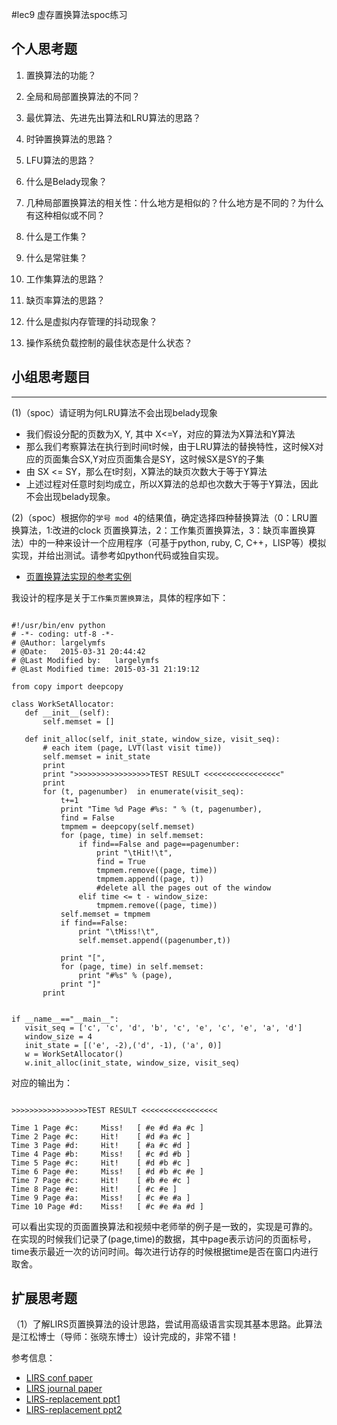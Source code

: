 #lec9 虚存置换算法spoc练习

## 个人思考题
1. 置换算法的功能？

2. 全局和局部置换算法的不同？

3. 最优算法、先进先出算法和LRU算法的思路？

4. 时钟置换算法的思路？

5. LFU算法的思路？

6. 什么是Belady现象？

7. 几种局部置换算法的相关性：什么地方是相似的？什么地方是不同的？为什么有这种相似或不同？

8. 什么是工作集？

9. 什么是常驻集？

10. 工作集算法的思路？

11. 缺页率算法的思路？

12. 什么是虚拟内存管理的抖动现象？

13. 操作系统负载控制的最佳状态是什么状态？

## 小组思考题目

----
(1)（spoc）请证明为何LRU算法不会出现belady现象


* 我们假设分配的页数为X, Y, 其中 X<=Y，对应的算法为X算法和Y算法
* 那么我们考察算法在执行到时间t时候，由于LRU算法的替换特性，这时候X对应的页面集合SX,Y对应页面集合是SY，这时候SX是SY的子集
* 由 SX <= SY，那么在t时刻，X算法的缺页次数大于等于Y算法
* 上述过程对任意时刻均成立，所以X算法的总却也次数大于等于Y算法，因此不会出现belady现象。


(2)（spoc）根据你的`学号 mod 4`的结果值，确定选择四种替换算法（0：LRU置换算法，1:改进的clock 页置换算法，2：工作集页置换算法，3：缺页率置换算法）中的一种来设计一个应用程序（可基于python, ruby, C, C++，LISP等）模拟实现，并给出测试。请参考如python代码或独自实现。
 - [页置换算法实现的参考实例](https://github.com/chyyuu/ucore_lab/blob/master/related_info/lab3/page-replacement-policy.py)

 我设计的程序是关于`工作集页置换算法`，具体的程序如下：

 ```
 
#!/usr/bin/env python
# -*- coding: utf-8 -*-
# @Author: largelymfs
# @Date:   2015-03-31 20:44:42
# @Last Modified by:   largelymfs
# @Last Modified time: 2015-03-31 21:19:12

from copy import deepcopy

class WorkSetAllocator:
	def __init__(self):
		self.memset = []

	def init_alloc(self, init_state, window_size, visit_seq):
		# each item (page, LVT(last visit time))
		self.memset = init_state
		print 
		print ">>>>>>>>>>>>>>>>>TEST RESULT <<<<<<<<<<<<<<<<<"
		print 
		for (t, pagenumber)  in enumerate(visit_seq):
			t+=1
			print "Time %d Page #%s: " % (t, pagenumber),
			find = False
			tmpmem = deepcopy(self.memset)
			for (page, time) in self.memset:
				if find==False and page==pagenumber:
					print "\tHit!\t",
					find = True
					tmpmem.remove((page, time))
					tmpmem.append((page, t))
					#delete all the pages out of the window
				elif time <= t - window_size:
					tmpmem.remove((page, time))
			self.memset = tmpmem
			if find==False:
				print "\tMiss!\t",
				self.memset.append((pagenumber,t))

			print "[",
			for (page, time) in self.memset:
				print "#%s" % (page),
			print "]"
		print 


if __name__=="__main__":
	visit_seq = ['c', 'c', 'd', 'b', 'c', 'e', 'c', 'e', 'a', 'd']
	window_size = 4
	init_state = [('e', -2),('d', -1), ('a', 0)]
	w = WorkSetAllocator()
	w.init_alloc(init_state, window_size, visit_seq)

```

 对应的输出为：

 ```

>>>>>>>>>>>>>>>>>TEST RESULT <<<<<<<<<<<<<<<<<

Time 1 Page #c:  	Miss!	[ #e #d #a #c ]
Time 2 Page #c:  	Hit!	[ #d #a #c ]
Time 3 Page #d:  	Hit!	[ #a #c #d ]
Time 4 Page #b:  	Miss!	[ #c #d #b ]
Time 5 Page #c:  	Hit!	[ #d #b #c ]
Time 6 Page #e:  	Miss!	[ #d #b #c #e ]
Time 7 Page #c:  	Hit!	[ #b #e #c ]
Time 8 Page #e:  	Hit!	[ #c #e ]
Time 9 Page #a:  	Miss!	[ #c #e #a ]
Time 10 Page #d:  	Miss!	[ #c #e #a #d ]

 ```

 可以看出实现的页面置换算法和视频中老师举的例子是一致的，实现是可靠的。
 在实现的时候我们记录了(page,time)的数据，其中page表示访问的页面标号，time表示最近一次的访问时间。每次进行访存的时候根据time是否在窗口内进行取舍。


## 扩展思考题
（1）了解LIRS页置换算法的设计思路，尝试用高级语言实现其基本思路。此算法是江松博士（导师：张晓东博士）设计完成的，非常不错！

参考信息：

 - [LIRS conf paper](http://www.ece.eng.wayne.edu/~sjiang/pubs/papers/jiang02_LIRS.pdf)
 - [LIRS journal paper](http://www.ece.eng.wayne.edu/~sjiang/pubs/papers/jiang05_LIRS.pdf)
 - [LIRS-replacement ppt1](http://dragonstar.ict.ac.cn/course_09/XD_Zhang/(6)-LIRS-replacement.pdf)
 - [LIRS-replacement ppt2](http://www.ece.eng.wayne.edu/~sjiang/Projects/LIRS/sig02.ppt)